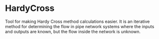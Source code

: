 # HardyCross
Tool for making Hardy Cross method calculations easier. It is an iterative method for determining the flow in pipe network systems where the inputs and outputs are known, but the flow inside the network is unknown.
